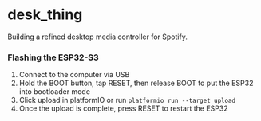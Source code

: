 # desk_thing
Building a refined desktop media controller for Spotify.

### Flashing the ESP32-S3
1. Connect to the computer via USB
2. Hold the BOOT button, tap RESET, then release BOOT to put the ESP32 into bootloader mode
3. Click upload in platformIO or run `platformio run --target upload`
4. Once the upload is complete, press RESET to restart the ESP32